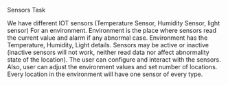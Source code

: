 Sensors Task

We have different IOT sensors (Temperature Sensor, Humidity Sensor, light sensor) For an environment. 
Environment is the place where sensors read the current value and alarm if any abnormal case. 
Environment has the Temperature, Humidity, Light details. 
Sensors may be active or inactive (inactive sensors will not work, neither read data nor affect abnormality state of the location). 
The user can configure and interact with the sensors. Also, user can adjust the environment values and set number of locations. 
Every location in the environment will have one sensor of every type.   


